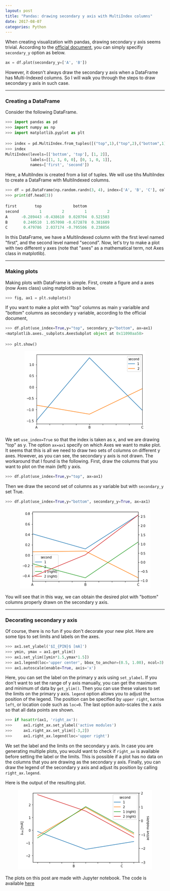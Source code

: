 ```yaml
---
layout: post
title: "Pandas: drawing secondary y axis with MultiIndex columns"
date: 2017-08-07
categories: Python
---
```


When creating visualization with pandas, drawing secondary y axis seems trivial. According to the [official document](https://pandas.pydata.org/pandas-docs/stable/visualization.html), you can simply specifiy `secondary_y` option as below.
<!--more-->

```python
ax = df.plot(secondary_y=['A', 'B'])
```

However, it doesn't always draw the secondary y axis when a DataFrame has Multi-Indexed columns. So I will walk you through the steps to draw secondary y axis in such case. 

- - -
### Creating a DataFrame
Consider the following DataFrame.


```python
>>> import pandas as pd
>>> import numpy as np
>>> import matplotlib.pyplot as plt

>>> index = pd.MultiIndex.from_tuples([("top",1),("top",2),("bottom",1),("bottom",2)], names=['first', 'second'])
>>> index
MultiIndex(levels=[['bottom', 'top'], [1, 2]],
           labels=[[1, 1, 0, 0], [0, 1, 0, 1]],
           names=['first', 'second'])
```
Here, a MultiIndex is created from a list of tuples. We will use tihs MultiIndex to create a DataFrame with MultiIndexed columns.

```python
>>> df = pd.DataFrame(np.random.randn(3, 4), index=['A', 'B', 'C'], columns=index)
>>> print(df.head(3))

first        top              bottom
second         1         2         1         2
A      -0.289443 -0.438610  0.020704  0.521503
B       0.240510  1.057098 -0.672878  0.381689
C       0.479786  2.037174 -0.795506  0.238856
```
In this DataFrame, we have a MultiIndexed column with the first level named "first", and the second level named "second". Now, let's try to make a plot with two different y axes (note that "axes" as a mathematical term, not Axes class in matplotlib).

- - -
### Making plots
Making plots with DataFrame is simple. First, create a figure and a axes (now Axes class) using matplotlib as below.

```python
>>> fig, ax1 = plt.subplots()
```
If you want to make a plot with "top" columns as main y varialble and "bottom" columns as secondary y variable, according to the official document,

```python
>>> df.plot(use_index=True,y="top", secondary_y="bottom", ax=ax1)
<matplotlib.axes._subplots.AxesSubplot object at 0x11090aa58>

>>> plt.show()
```
<div align="center"><img src="/images/posts/secondary_y_1.png"></div>

We set `use_index=True` so that the index is taken as x, and we are drawing "top" as y. The option `ax=ax1` specify on which Axes we want to make plot. It seems that this is all we need to draw two sets of columns on different y axes. However, as you can see, the secondary y axis is not drawn. The workaround that I found is the following. First, draw the columns that you want to plot on the main (left) y axis.

```python
>>> df.plot(use_index=True,y="top", ax=ax1)
```

Then we draw the second set of columns as y variable but with `secondary_y` set True.

```python
>>> df.plot(use_index=True,y="bottom", secondary_y=True, ax=ax1)
```

<div align="center"><img src="/images/posts/secondary_y_2.png"></div>

You will see that in this way, we can obtain the desired plot with "bottom" columns properly drawn on the secondary y axis. 

- - -
### Decorating secondary y axis
Of course, there is no fun if you don't decorate your new plot. Here are some tips to set limits and labels on the axes.

```python
>>> ax1.set_ylabel('$I_{PIN}$ [mA]')
>>> ymin, ymax = ax1.get_ylim()
>>> ax1.set_ylim([ymin*1.5,ymax*1.5])
>>> ax1.legend(loc='upper center', bbox_to_anchor=(0.5, 1.00), ncol=3)
>>> ax1.autoscale(enable=True, axis='x')
```
Here, you can set the label on the primary y axis using `set_ylabel`. If you don't want to set the range of y axis manually, you can get the maximum and minimum of data by `get_ylim()`. Then you can use these values to set the limits on the primary y axis. `legend` option allows you to adjust the position of the legend. The position can be specified by `upper right`, `bottom left`, or location code such as `loc=0`. The last option auto-scales the x axis so that all data points are shown. 

```python
>>> if hasattr(ax1, 'right_ax'):
>>>     ax1.right_ax.set_ylabel('active modules')
>>>     ax1.right_ax.set_ylim([-3,2])
>>>     ax1.right_ax.legend(loc='upper right')
```
We set the label and the limits on the secondary y axis. In case you are generating multiple plots, you would want to check if `right_ax` is available before setting the label or the limits. This is possible if a plot has no data on the columns that you are drawing as the secondary y axis. Finally, you can draw the legend of the secondary y axis and adjust its position by calling `right_ax.legend`.

Here is the output of the resulting plot.

<div align="center"><img src="/images/posts/secondary_y_3.png"></div>

The plots on this post are made with Jupyter notebook. The code is available [here](/notebook/drawing_secondary_y_axis.ipynb)

